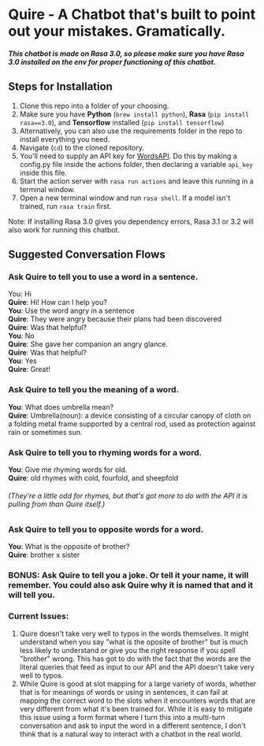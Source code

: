 # Quire - A Chatbot that's built to point out your mistakes. Gramatically.

##### _This chatbot is made on Rasa 3.0, so please make sure you have Rasa 3.0 installed on the env for proper functioning of this chatbot._

## Steps for Installation
1. Clone this repo into a folder of your choosing.
2. Make sure you have **Python** (`brew install python`), **Rasa** (`pip install rasa==3.0`), and **Tensorflow** installed (`pip install tensorflow`)
3. Alternatively, you can also use the requirements folder in the repo to install everything you need.
4. Navigate (`cd`) to the cloned repository.
5. You'll need to supply an API key for [WordsAPI](https://rapidapi.com/dpventures/api/wordsapi). Do this by making a config.py file inside the actions folder, then declaring a variable `api_key` inside this file.
6. Start the action server with `rasa run actions` and leave this running in a terminal window.
7. Open a new terminal window and run `rasa shell`. If a model isn't trained, run `rasa train` first.

Note: If installing Rasa 3.0 gives you dependency errors, Rasa 3.1 or 3.2 will also work for running this chatbot.

## Suggested Conversation Flows

### Ask Quire to tell you to use a word in a sentence.
  You: Hi \
  **Quire**: Hi! How can I help you? \
  **You**: Use the word angry in a sentence \
  **Quire**: They were angry because their plans had been discovered \
  **Quire**: Was that helpful? \
  **You**: No \
  **Quire**: She gave her companion an angry glance. \
  **Quire**: Was that helpful? \
  **You**: Yes \
  **Quire**: Great!

### Ask Quire to tell you the meaning of a word.
  **You**: What does umbrella mean? \
  **Quire**: Umbrella(noun): a device consisting of a circular canopy of cloth on a folding metal frame supported by a central rod, used as protection against rain or sometimes sun. 

### Ask Quire to tell you to rhyming words for a word.
  **You**: Give me rhyming words for old. \
  **Quire**: old rhymes with cold, fourfold, and sheepfold
######  _(They're a little odd for rhymes, but that's got more to do with the API it is pulling from than Quire itself.)_

### Ask Quire to tell you to opposite words for a word.
  **You**: What is the opposite of brother? \
  **Quire**: brother x sister 

### BONUS: Ask Quire to tell you a joke. Or tell it your name, it will remember. You could also ask Quire why it is named that and it will tell you.


### Current Issues:

1. Quire doesn't take very well to typos in the words themselves. It might understand when you say "what is the oposite of brother" but is much less likely to understand or give you the right response if you spell "brother" wrong. This has got to do with the fact that the words are the literal queries that feed as input to our API and the API doesn't take very well to typos.
2. While Quire is good at slot mapping for a large variety of words, whether that is for meanings of words or using in sentences, it can fail at mapping the correct word to the slots when it encounters words that are very different from what it's been trained for. While it is easy to mitigate this issue using a form format where I turn this into a multi-turn conversation and ask to input the word in a different sentence, I don't think that is a natural way to interact with a chatbot in the real world. 
